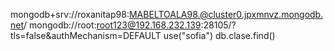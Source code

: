 mongodb+srv://roxanitap98:MABELTOALA98.@cluster0.jpxmnvz.mongodb.net/
mongodb://root:root123@192.168.232.139:28105/?tls=false&authMechanism=DEFAULT
use("sofia")
db.clase.find()
